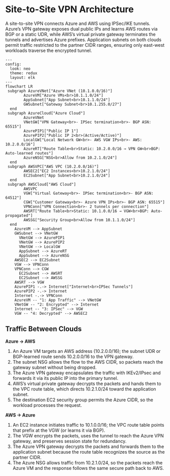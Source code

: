 # Site-to-Site VPN Architecture

A site-to-site VPN connects Azure and AWS using IPSec/IKE tunnels. Azure’s VPN gateway exposes dual public IPs and learns AWS routes via BGP or a static UDR, while AWS’s virtual private gateway terminates the tunnels and advertises Azure prefixes. Application subnets on both clouds permit traffic restricted to the partner CIDR ranges, ensuring only east-west workloads traverse the encrypted tunnel.


```mermaid
---
config:
  look: neo
  theme: redux
  layout: elk
---
flowchart LR
 subgraph AzureVNet["Azure VNet (10.1.0.0/16)"]
        AzureVM["Azure VMs<br>10.1.1.0/24"]
        AppSubnet["App Subnet<br>10.1.1.0/24"]
        GWSubnet["Gateway Subnet<br>10.1.255.0/27"]
  end
 subgraph AzureCloud["Azure Cloud"]
        AzureVNet
        VNetGW["VPN Gateway<br>- IPSec termination<br>- BGP ASN: 65515"]
        AzurePIP1["Public IP 1"]
        AzurePIP2["Public IP 2<br>(Active/Active)"]
        LocalGW["Local Network GW<br>- AWS VGW IPs<br>- AWS: 10.2.0.0/16"]
        AzureRT["Route Table<br>Static: 10.2.0.0/16 → VPN GW<br>BGP: Auto-learned routes"]
        AzureNSG["NSG<br>Allow from 10.2.1.0/24"]
  end
 subgraph AWSVPC["AWS VPC (10.2.0.0/16)"]
        AWSEC2["EC2 Instances<br>10.2.1.0/24"]
        EC2Subnet["App Subnet<br>10.2.1.0/24"]
  end
 subgraph AWSCloud["AWS Cloud"]
        AWSVPC
        VGW["Virtual Gateway<br>- IPSec termination<br>- BGP ASN: 64512"]
        CGW["Customer Gateway<br>- Azure VPN IPs<br>- BGP ASN: 65515"]
        VPNConn["VPN Connection<br>- 2 tunnels per connection"]
        AWSRT["Route Table<br>Static: 10.1.0.0/16 → VGW<br>BGP: Auto-propagated"]
        AWSSG["Security Group<br>Allow from 10.1.1.0/24"]
  end
    AzureVM --> AppSubnet
    GWSubnet --> VNetGW
      VNetGW --> AzurePIP1
      VNetGW --> AzurePIP2
      VNetGW --> LocalGW
      AppSubnet --> AzureRT
      AppSubnet --> AzureNSG
    AWSEC2 --> EC2Subnet
    VGW --> VPNConn
    VPNConn --> CGW
      EC2Subnet --> AWSRT
      EC2Subnet --> AWSSG
    AWSRT --> VGW
    AzurePIP1 -.-> Internet["Internet<br>IPSec Tunnels"]
    AzurePIP2 -.-> Internet
    Internet -.-> VPNConn
    AzureVM -- "1: App Traffic" --> VNetGW
    VNetGW -- "2: Encrypted" --> Internet
    Internet -- "3: IPSec" --> VGW
    VGW -- "4: Decrypted" --> AWSEC2

```

## Traffic Between Clouds

**Azure → AWS**
1. An Azure VM targets an AWS address (10.2.0.0/16); the subnet UDR or BGP-learned route sends 10.2.0.0/16 to the VPN gateway.
2. The subnet NSG allows the flow to the AWS CIDR, so packets reach the gateway subnet without being dropped.
3. The Azure VPN gateway encapsulates the traffic with IKEv2/IPsec and forwards it via its public IP into the primary tunnel.
4. AWS’s virtual private gateway decrypts the packets and hands them to the VPC route table, which directs 10.2.1.0/24 toward the application subnet.
5. The destination EC2 security group permits the Azure CIDR, so the workload processes the request.

**AWS → Azure**
1. An EC2 instance initiates traffic to 10.1.0.0/16; the VPC route table points that prefix at the VGW (or learns it via BGP).
2. The VGW encrypts the packets, uses the tunnel to reach the Azure VPN gateway, and preserves session state for redundancy.
3. The Azure VPN gateway decrypts the packets and forwards them to the application subnet because the route table recognizes the source as the partner CIDR.
4. The Azure NSG allows traffic from 10.2.1.0/24, so the packets reach the Azure VM and the response follows the same secure path back to AWS.

